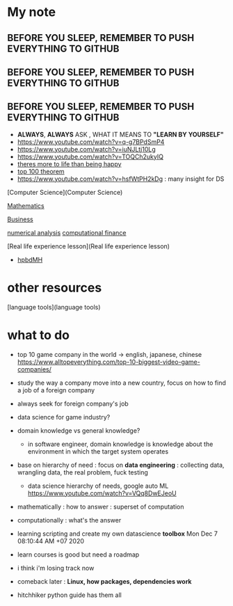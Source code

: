 # My note
## BEFORE YOU SLEEP, REMEMBER TO PUSH EVERYTHING TO GITHUB
## BEFORE YOU SLEEP, REMEMBER TO PUSH EVERYTHING TO GITHUB
## BEFORE YOU SLEEP, REMEMBER TO PUSH EVERYTHING TO GITHUB

- __ALWAYS__, __ALWAYS__ ASK , WHAT IT MEANS TO __"LEARN BY YOURSELF"__
- https://www.youtube.com/watch?v=q-g7BPdSmP4
- https://www.youtube.com/watch?v=iuNJLtj10Lg
- https://www.youtube.com/watch?v=TOQCh2ukyIQ
- [theres more to life than being happy](theres-more-to-life-than-being-happy)
- [top 100 theorem](http://pirate.shu.edu/~kahlnath/Top100.html)
- https://www.youtube.com/watch?v=hsfWtPH2kDg : many insight for DS

[Computer Science](Computer Science)

[Mathematics](Mathematics)

[Business](Business)

[numerical analysis](https://en.wikipedia.org/wiki/Numerical_analysis)
[computational finance](https://en.wikipedia.org/wiki/Computational_finance)

[Real life experience lesson](Real life experience lesson)

- [hpbdMH](hpbdMH)

# other resources
[language tools](language tools)

# what to do
- top 10 game company in the world -> english, japanese, chinese https://www.alltopeverything.com/top-10-biggest-video-game-companies/
- study the way a company move into a new country, focus on how to find a job of a foreign company
- always seek for foreign company's job
- data science for game industry?
- domain knowledge vs general knowledge?
    - in software engineer, domain knowledge is knowledge about the environment in which the target system operates 
- base on hierarchy of need : focus on __data engineering__ : collecting data, wrangling data, the real problem, fuck testing
    - data science hierarchy of needs, google auto ML https://www.youtube.com/watch?v=VQq8DwEJeoU
- mathematically : how to answer : superset of computation
- computationally : what's the answer
- learning scripting and create my own datascience __toolbox__ Mon Dec  7 08:10:44 AM +07 2020
- learn courses is good but need a roadmap
- i think i'm losing track now

- comeback later : __Linux, how packages, dependencies work__
- hitchhiker python guide has them all

